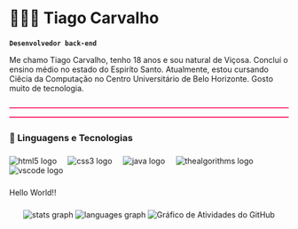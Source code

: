 # 👩🏻‍💻 Tiago Carvalho

**`Desenvolvedor back-end`**

Me chamo Tiago Carvalho, tenho 18 anos e sou natural de Viçosa. Concluí o ensino médio no  estado do Espiríto Santo. Atualmente, estou cursando Ciêcia da Computação no Centro Universitário de Belo Horizonte. Gosto muito de tecnologia.

<img src="https://raw.githubusercontent.com/Dv-TiagoCarvalho/Dv-TiagoCarvalho/main/assets/linha-rosa.svg" width="100%" height="2px" />
<svg width="100%" height="2" xmlns="http://www.w3.org/2000/svg">
  <rect width="100%" height="2" fill="#f92772"/>
</svg>




### 🤖 Linguagens e Tecnologias


###


###

<div align="left">
  <img src="https://cdn.jsdelivr.net/gh/devicons/devicon/icons/html5/html5-original.svg" height="30" alt="html5 logo"  />
  <img width="12" />
  <img src="https://cdn.jsdelivr.net/gh/devicons/devicon/icons/css3/css3-original.svg" height="30" alt="css3 logo"  />
  <img width="12" />
  <img src="https://cdn.jsdelivr.net/gh/devicons/devicon/icons/java/java-original.svg" height="30" alt="java logo"  />
  <img width="12" />
  <img src="https://cdn.jsdelivr.net/gh/devicons/devicon/icons/thealgorithms/thealgorithms-original.svg" height="30" alt="thealgorithms logo"  />
  <img width="12" />
  <img src="https://cdn.jsdelivr.net/gh/devicons/devicon/icons/vscode/vscode-original.svg" height="30" alt="vscode logo"  />
</div>

###


###

<p align="left">Hello World!!</p>

###

<div align="center">
  <img src="https://github-readme-stats.vercel.app/api?username=Dv-TiagoCarvalho&hide_title=false&hide_rank=false&show_icons=true&include_all_commits=true&count_private=true&disable_animations=false&theme=monokai&locale=en&hide_border=true&order=1" height="160" alt="stats graph"  />
  <img src="https://github-readme-stats.vercel.app/api/top-langs?username=Dv-TiagoCarvalho&locale=en&hide_title=false&layout=compact&card_width=320&langs_count=5&theme=monokai&hide_border=true&order=2" height="160" alt="languages graph"  />
<img src="https://github-readme-activity-graph.vercel.app/graph?username=Dv-TiagoCarvalho&bg_color=0d1117&color=f92772&line=f92772&point=f92772&area_color=f92772&area=true&hide_border=true&radius=16" height="300" alt="Gráfico de Atividades do GitHub" />



</div>

###
<!--
**Dv-TiagoCarvalho/Dv-TiagoCarvalho** is a ✨ _special_ ✨ repository because its `README.md` (this file) appears on your GitHub profile.

Here are some ideas to get you started:

- 🔭 I’m currently working on ...
- 🌱 I’m currently learning ...
- 👯 I’m looking to collaborate on ...
- 🤔 I’m looking for help with ...
- 💬 Ask me about ...
- 📫 How to reach me: ...
- 😄 Pronouns: ...
- ⚡ Fun fact: ...
-->
